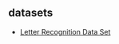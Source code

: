 ## datasets
- [Letter Recognition Data Set](https://archive.ics.uci.edu/ml/datasets/letter+recognition)
